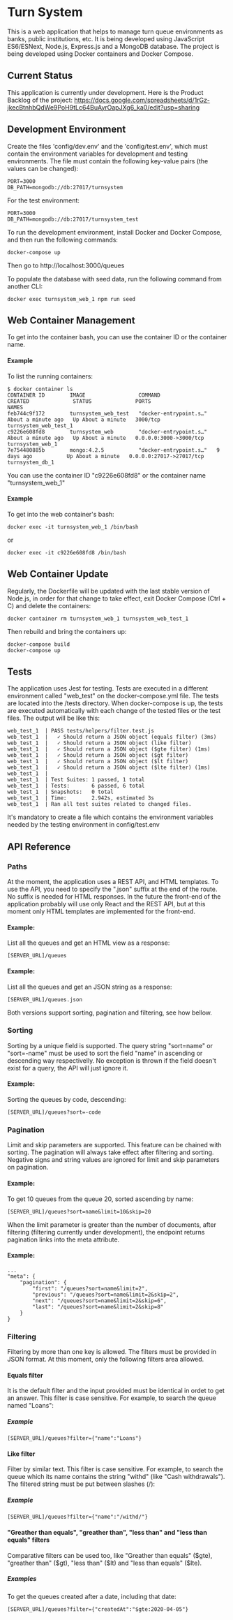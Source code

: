 # Turn System
This is a web application that helps to manage turn queue environments as banks, public institutions, etc.
It is being developed using JavaScript ES6/ESNext, Node.js, Express.js and a MongoDB database.
The project is being developed using Docker containers and Docker Compose.

## Current Status
This application is currently under development.
Here is the Product Backlog of the project:
https://docs.google.com/spreadsheets/d/1rGz-jkecBtnhbQdWe9PoH9tLc64BuAyrOapJXg6_ka0/edit?usp=sharing

## Development Environment
Create the files 'config/dev.env' and the 'config/test.env', which must contain the environment variables for development and testing environments. The file must contain the following key-value pairs (the values can be changed):
```
PORT=3000
DB_PATH=mongodb://db:27017/turnsystem
```
For the test environment:
```
PORT=3000
DB_PATH=mongodb://db:27017/turnsystem_test
```
To run the development environment, install Docker and Docker Compose, and then run the following commands:
```
docker-compose up
```
Then go to http://localhost:3000/queues

To populate the database with seed data, run the following command from another CLI:
```
docker exec turnsystem_web_1 npm run seed
```

## Web Container Management
To get into the container bash, you can use the container ID or the container name.
#### Example
To list the running containers:
```
$ docker container ls
CONTAINER ID        IMAGE                 COMMAND                  CREATED              STATUS              PORTS                      NAMES
feb744c9f172        turnsystem_web_test   "docker-entrypoint.s…"   About a minute ago   Up About a minute   3000/tcp                   turnsystem_web_test_1
c9226e608fd8        turnsystem_web        "docker-entrypoint.s…"   About a minute ago   Up About a minute   0.0.0.0:3000->3000/tcp     turnsystem_web_1    
7e754480885b        mongo:4.2.5           "docker-entrypoint.s…"   9 days ago           Up About a minute   0.0.0.0:27017->27017/tcp   turnsystem_db_1 
```
You can use the container ID "c9226e608fd8" or the container name "turnsystem_web_1"
#### Example
To get into the web container's bash:
```
docker exec -it turnsystem_web_1 /bin/bash
```
or
```
docker exec -it c9226e608fd8 /bin/bash
```
## Web Container Update
Regularly, the Dockerfile will be updated with the last stable version of Node.js, in order for that change to take effect, exit Docker Compose (Ctrl + C) and delete the containers:
```
docker container rm turnsystem_web_1 turnsystem_web_test_1
```
Then rebuild and bring the containers up:
```
docker-compose build
docker-compose up
```
## Tests
The application uses Jest for testing. Tests are executed in a different environment called "web_test" on the docker-compose.yml file. The tests are located into the /tests directory. When docker-compose is up, the tests are executed automatically with each change of the tested files or the test files. The output will be like this:
```
web_test_1  | PASS tests/helpers/filter.test.js
web_test_1  |   ✓ Should return a JSON object (equals filter) (3ms)
web_test_1  |   ✓ Should return a JSON object (like filter)
web_test_1  |   ✓ Should return a JSON object ($gte filter) (1ms)
web_test_1  |   ✓ Should return a JSON object ($gt filter)
web_test_1  |   ✓ Should return a JSON object ($lt filter)
web_test_1  |   ✓ Should return a JSON object ($lte filter) (1ms)
web_test_1  |
web_test_1  | Test Suites: 1 passed, 1 total
web_test_1  | Tests:       6 passed, 6 total
web_test_1  | Snapshots:   0 total
web_test_1  | Time:        2.942s, estimated 3s
web_test_1  | Ran all test suites related to changed files.
```
It's mandatory to create a file which contains the environment variables needed by the testing environment in config/test.env
## API Reference
### Paths
At the moment, the application uses a REST API, and HTML templates. To use the API, you need to specify the ".json" suffix at the end of the route. No suffix is needed for HTML responses. In the future the front-end of the application probably will use only React and the REST API, but at this moment only HTML templates are implemented for the front-end.
#### Example:
List all the queues and get an HTML view as a response:
```
[SERVER_URL]/queues
```
#### Example:
List all the queues and get an JSON string as a response:
```
[SERVER_URL]/queues.json
```
Both versions support sorting, pagination and filtering, see how bellow.
### Sorting
Sorting by a unique field is supported. The query string "sort=name" or "sort=-name" must be used to sort the field "name" in ascending or descending way respectivelly. No exception is thrown if the field doesn't exist for a query, the API will just ignore it.
#### Example:
Sorting the queues by code, descending:
```
[SERVER_URL]/queues?sort=-code
```
### Pagination
Limit and skip parameters are supported. This feature can be chained with sorting. The pagination will always take effect after filtering and sorting.
Negative signs and string values are ignored for limit and skip parameters on pagination.
#### Example:
To get 10 queues from the queue 20, sorted ascending by name:
```
[SERVER_URL]/queues?sort=name&limit=10&skip=20
```
When the limit parameter is greater than the number of documents, after filtering (filtering currently under development), the endpoint returns pagination links into the meta attribute.
#### Example:
```
...
"meta": {
    "pagination": {
        "first": "/queues?sort=name&limit=2",
        "previous": "/queues?sort=name&limit=2&skip=2",
        "next": "/queues?sort=name&limit=2&skip=6",
        "last": "/queues?sort=name&limit=2&skip=8"
    }
}
```
### Filtering
Filtering by more than one key is allowed. The filters must be provided in JSON format. At this moment, only the following filters area allowed.
#### Equals filter
It is the default filter and the input provided must be identical in ordet to get an answer. This filter is case sensitive. For example, to search the queue named "Loans":
##### Example
```
[SERVER_URL]/queues?filter={"name":"Loans"}
```
#### Like filter
Filter by similar text. This filter is case sensitive. For example, to search the queue which its name contains the string "withd" (like "Cash withdrawals"). The filtered string must be put between slashes (/):
##### Example
```
[SERVER_URL]/queues?filter={"name":"/withd/"}
```
#### "Greather than equals", "greather than", "less than" and "less than equals" filters
Comparative filters can be used too, like "Greather than equals" ($gte), "greather than" ($gt), "less than" ($lt) and "less than equals" ($lte).
##### Examples
To get the queues created after a date, including that date:
```
[SERVER_URL]/queues?filter={"createdAt":"$gte:2020-04-05"}

```